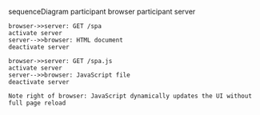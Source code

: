 sequenceDiagram
    participant browser
    participant server

    browser->>server: GET /spa
    activate server
    server-->>browser: HTML document
    deactivate server

    browser->>server: GET /spa.js
    activate server
    server-->>browser: JavaScript file
    deactivate server

    Note right of browser: JavaScript dynamically updates the UI without full page reload